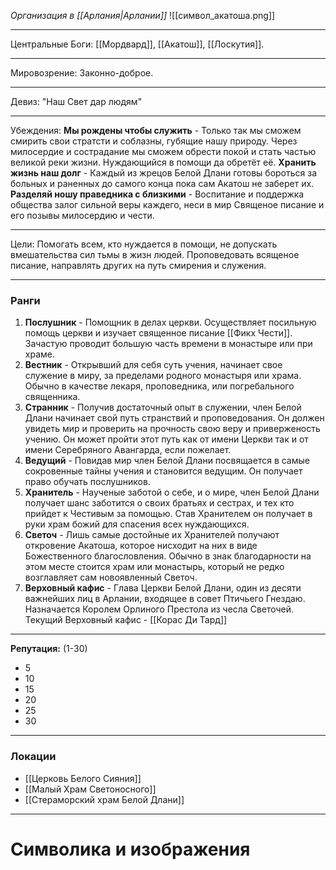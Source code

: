 *Организация в [[Арлания|Арлании]]*
![[символ_акатоша.png]]
_______
Центральные Боги: [[Мордвард]], [[Акатош]], [[Лоскутия]].
_______
Мировозрение: Законно-доброе.
______
Девиз: "Наш Свет дар людям"
_____
Убеждения:
	**Мы рождены чтобы служить** - Только так мы сможем смирить свои стратсти и соблазны, губящие нашу природу. Через милосердие и сострадание мы сможем обрести покой и стать частью великой реки жизни. Нуждающийся в помощи да обретёт её.
	**Хранить жизнь наш долг** - Каждый из жрецов Белой Длани готовы бороться за больных и раненных до самого конца пока сам Акатош не заберет их.
	**Разделяй ношу праведника с близкими** - Воспитание и поддержка общества залог сильной веры каждего, неси в мир Священое писание и его позывы милосердию и чести. 
________
Цели: Помогать всем, кто нуждается в помощи, не допускать вмешательства сил тьмы в жизн людей. Проповедовать всященое писание, направлять других на путь смирения и служения.
_______
### Ранги 
1. **Послушник** - Помощник в делах церкви. Осуществляет посильную помощь церкви и изучает священное писание [[Фикх Чести]]. Зачастую проводит большую часть времени в монастыре или при храме.
2. **Вестник** - Открывший для себя суть учения, начинает свое служение в миру, за пределами родного монастыря или храма. Обычно в качестве лекаря, проповедника, или погребального священника. 
3. **Странник** - Получив достаточный опыт в служении, член Белой Длани начинает свой путь странствий и проповедования. Он должен увидеть мир и проверить на прочность свою веру и приверженость учению. Он может пройти этот путь как от имени Церкви так и от имени Серебряного Авангарда, если пожелает. 
4. **Ведущий** - Повидав мир член Белой Длани посвящается в самые сокровенные тайны учения и становится ведущим. Он получает право обучать послушников.
5. **Хранитель** - Наученые заботой о себе, и о мире, член Белой Длани получает шанс заботится о своих братьях и сестрах, и тех кто прийдет к Честивым за помощью. Став Хранителем он получает в руки храм божий для спасения всех нуждающихся.
6. **Светоч** - Лишь самые достойные их Хранителей получают откровение Акатоша, которое нисходит на них в виде Божественного благословления. Обычно в знак благодарности на этом месте стоится храм или монастырь, который не редко возглавляет сам  новоявленный Светоч.
7. **Верховный кафис** - Глава Церкви Белой Длани, один из десяти важнейших лиц в Арлании, входящее в совет Птичьего Гнездаю. Назначается Королем Орлиного Престола из чесла Светочей. Текущий Верховный кафис - [[Корас Ди Тард]]
_______
**Репутация:** (1-30)
* 5
* 10
* 15
* 20
* 25
* 30
_______
### Локации
* [[Церковь Белого Сияния]]
* [[Малый Храм Светоносного]]
* [[Стераморский храм Белой Длани]]

_______
# Символика и изображения 

